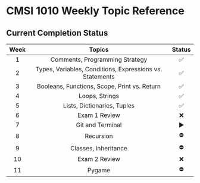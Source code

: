 # CMSI 1010 Weekly Topic Reference

## Current Completion Status

| **Week** |                        **Topics**                        | **Status** |
|:--------:|:--------------------------------------------------------:|:----------:|
|     1    | Comments, Programming Strategy                           |      ✅     |
|     2    | Types, Variables, Conditions, Expressions vs. Statements |      ✅     |
|     3    | Booleans, Functions, Scope, Print vs. Return             |      ✅     |
|     4    | Loops, Strings                                           |      ✅     |
|     5    | Lists, Dictionaries, Tuples                              |      ✅     |
|     6    | Exam 1 Review                                            |      ❌     |
|     7    | Git and Terminal                                         |      ▶️     |
|     8    | Recursion                                                |      ⛔️     |
|     9    | Classes, Inheritance                                     |      ⛔️     |
|    10    | Exam 2 Review                                            |      ❌     |
|    11    | Pygame                                                   |      ⛔️     |
